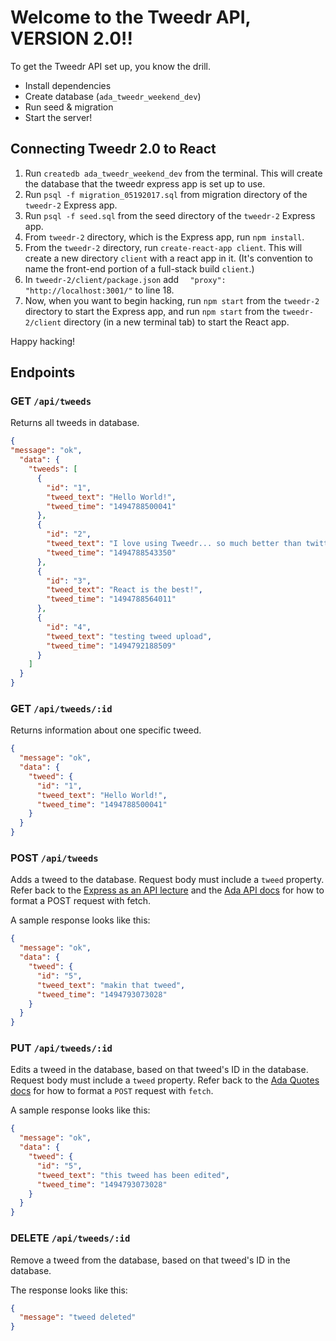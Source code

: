 # Welcome to the Tweedr API, VERSION 2.0!!

To get the Tweedr API set up, you know the drill.

- Install dependencies
- Create database (`ada_tweedr_weekend_dev`)
- Run seed & migration
- Start the server!

## Connecting Tweedr 2.0 to React

1. Run `createdb ada_tweedr_weekend_dev` from the terminal. This will create the database that the tweedr express app is set up to use.
2. Run `psql -f migration_05192017.sql` from migration directory of the `tweedr-2` Express app.
3. Run `psql -f seed.sql` from the seed directory of the `tweedr-2` Express app.
4. From `tweedr-2` directory, which is the Express app, run `npm install`.
5. From the `tweedr-2` directory, run `create-react-app client`. This will create a new directory `client` with a react app in it. (It's convention to name the front-end portion of a full-stack build `client`.)
6. In `tweedr-2/client/package.json` add `  "proxy": "http://localhost:3001/"` to line 18.
7. Now, when you want to begin hacking, run `npm start` from the `tweedr-2` directory to start the Express app, and run `npm start` from the `tweedr-2/client` directory (in a new terminal tab) to start the React app.

Happy hacking!

## Endpoints

### GET `/api/tweeds`

Returns all tweeds in database.

```json
{
"message": "ok",
  "data": {
    "tweeds": [
      {
        "id": "1",
        "tweed_text": "Hello World!",
        "tweed_time": "1494788500041"
      },
      {
        "id": "2",
        "tweed_text": "I love using Tweedr... so much better than twitter.",
        "tweed_time": "1494788543350"
      },
      {
        "id": "3",
        "tweed_text": "React is the best!",
        "tweed_time": "1494788564011"
      },
      {
        "id": "4",
        "tweed_text": "testing tweed upload",
        "tweed_time": "1494792188509"
      }
    ]
  }
}
```

### GET `/api/tweeds/:id`

Returns information about one specific tweed.

```json
{
  "message": "ok",
  "data": {
    "tweed": {
      "id": "1",
      "tweed_text": "Hello World!",
      "tweed_time": "1494788500041"
    }
  }
}
```

### POST `/api/tweeds`

Adds a tweed to the database. Request body must include a `tweed` property. Refer back to the [Express as an API lecture](https://git.generalassemb.ly/nyc-wdi-ada/LECTURE_U03_D01_Express-as-an-API/blob/master/adaquotesapi-final/public/src/main.js#L34) and the [Ada API docs](http://ada-api.herokuapp.com/#post-to-apiquotes) for how to format a POST request with fetch.

A sample response looks like this:

```json
{
  "message": "ok",
  "data": {
    "tweed": {
      "id": "5",
      "tweed_text": "makin that tweed",
      "tweed_time": "1494793073028"
    }
  }
}
```

### PUT `/api/tweeds/:id`

Edits a tweed in the database, based on that tweed's ID in the database. Request body must include a `tweed` property. Refer back to the [Ada Quotes docs](http://ada-api.herokuapp.com/#put-to-apiquotesid) for how to format a `POST` request with `fetch`.

A sample response looks like this:

```json
{
  "message": "ok",
  "data": {
    "tweed": {
      "id": "5",
      "tweed_text": "this tweed has been edited",
      "tweed_time": "1494793073028"
    }
  }
}
```


### DELETE `/api/tweeds/:id`

Remove a tweed from the database, based on that tweed's ID in the database.

The response looks like this:

```json
{
  "message": "tweed deleted"
}
```